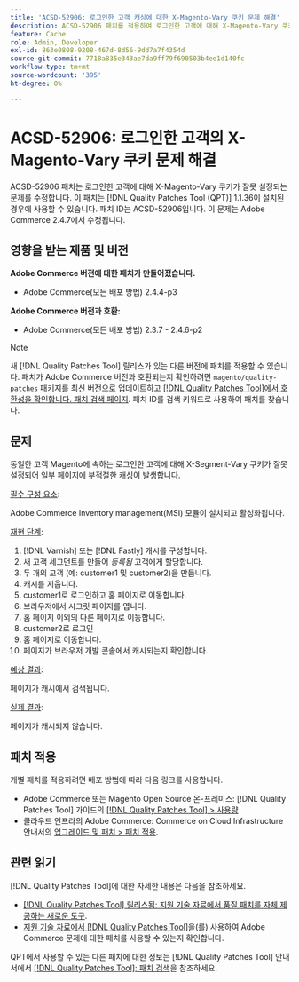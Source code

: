 ```yaml
---
title: 'ACSD-52906: 로그인한 고객 캐싱에 대한 X-Magento-Vary 쿠키 문제 해결'
description: ACSD-52906 패치를 적용하여 로그인한 고객에 대해 X-Magento-Vary 쿠키가 잘못 설정된 Adobe Commerce 문제를 수정합니다.
feature: Cache
role: Admin, Developer
exl-id: 863e0808-9208-467d-8d56-9dd7a7f4354d
source-git-commit: 7718a835e343ae7da9ff79f690503b4ee1d140fc
workflow-type: tm+mt
source-wordcount: '395'
ht-degree: 0%

---
```


# ACSD-52906: 로그인한 고객의 X-Magento-Vary 쿠키 문제 해결

ACSD-52906 패치는 로그인한 고객에 대해 X-Magento-Vary 쿠키가 잘못 설정되는 문제를 수정합니다. 이 패치는 [!DNL Quality Patches Tool (QPT)] 1.1.36이 설치된 경우에 사용할 수 있습니다. 패치 ID는 ACSD-52906입니다. 이 문제는 Adobe Commerce 2.4.7에서 수정됩니다.

## 영향을 받는 제품 및 버전

**Adobe Commerce 버전에 대한 패치가 만들어졌습니다.**

* Adobe Commerce(모든 배포 방법) 2.4.4-p3

**Adobe Commerce 버전과 호환:**

* Adobe Commerce(모든 배포 방법) 2.3.7 - 2.4.6-p2

>[!NOTE]
>
>새 [!DNL Quality Patches Tool] 릴리스가 있는 다른 버전에 패치를 적용할 수 있습니다. 패치가 Adobe Commerce 버전과 호환되는지 확인하려면 `magento/quality-patches` 패키지를 최신 버전으로 업데이트하고 [[!DNL Quality Patches Tool]에서 호환성을 확인합니다. 패치 검색 페이지](https://experienceleague.adobe.com/tools/commerce-quality-patches/index.html?lang=ko). 패치 ID를 검색 키워드로 사용하여 패치를 찾습니다.

## 문제

동일한 고객 Magento에 속하는 로그인한 고객에 대해 X-Segment-Vary 쿠키가 잘못 설정되어 일부 페이지에 부적절한 캐싱이 발생합니다.

<u>필수 구성 요소</u>:

Adobe Commerce Inventory management(MSI) 모듈이 설치되고 활성화됩니다.

<u>재현 단계</u>:

1. [!DNL Varnish] 또는 [!DNL Fastly] 캐시를 구성합니다.
1. 새 고객 세그먼트를 만들어 *등록됨* 고객에게 할당합니다.
1. 두 개의 고객 (예: customer1 및 customer2)을 만듭니다.
1. 캐시를 지웁니다.
1. customer1로 로그인하고 홈 페이지로 이동합니다.
1. 브라우저에서 시크릿 페이지를 엽니다.
1. 홈 페이지 이외의 다른 페이지로 이동합니다.
1. customer2로 로그인
1. 홈 페이지로 이동합니다.
1. 페이지가 브라우저 개발 콘솔에서 캐시되는지 확인합니다.

<u>예상 결과</u>:

페이지가 캐시에서 검색됩니다.

<u>실제 결과</u>:

페이지가 캐시되지 않습니다.

## 패치 적용

개별 패치를 적용하려면 배포 방법에 따라 다음 링크를 사용합니다.

* Adobe Commerce 또는 Magento Open Source 온-프레미스: [!DNL Quality Patches Tool] 가이드의 [[!DNL Quality Patches Tool] > 사용량](https://experienceleague.adobe.com/docs/commerce-operations/tools/quality-patches-tool/usage.html?lang=ko)
* 클라우드 인프라의 Adobe Commerce: Commerce on Cloud Infrastructure 안내서의 [업그레이드 및 패치 > 패치 적용](https://experienceleague.adobe.com/docs/commerce-cloud-service/user-guide/develop/upgrade/apply-patches.html?lang=ko).

## 관련 읽기

[!DNL Quality Patches Tool]에 대한 자세한 내용은 다음을 참조하세요.

* [[!DNL Quality Patches Tool] 릴리스됨: 지원 기술 자료에서 품질 패치를 자체 제공하는 새로운 도구](/help/announcements/adobe-commerce-announcements/magento-quality-patches-released-new-tool-to-self-serve-quality-patches.md).
* [지원 기술 자료에서  [!DNL Quality Patches Tool]](/help/support-tools/patches-available-in-qpt-tool/check-patch-for-magento-issue-with-magento-quality-patches.md)을(를) 사용하여 Adobe Commerce 문제에 대한 패치를 사용할 수 있는지 확인합니다.

QPT에서 사용할 수 있는 다른 패치에 대한 정보는 [!DNL Quality Patches Tool] 안내서에서 [[!DNL Quality Patches Tool]: 패치 검색](https://experienceleague.adobe.com/tools/commerce-quality-patches/index.html?lang=ko)을 참조하세요.
